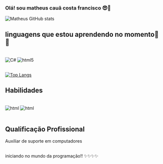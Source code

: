 ### Olá! sou matheus cauã costa francisco 😎🤩

![Matheus GitHub stats](https://github-readme-stats.vercel.app/api?username=MatheusCauaCosta&show_icons=true&theme=radical)

## linguagens que estou aprendendo no momento🚀🚀

<div style ="display: inline_block"><br/>
  <img align="center" alt="C#" src="https://img.shields.io/badge/C%23-239120?style=for-the-badge&logo=c-sharp&logoColor=white"/>
  <img align="center" alt="html5" src="https://img.shields.io/badge/JavaScript-F7DF1E?style=for-the-badge&logo=javascript&logoColor=black" />
</div><br/>

[![Top Langs](https://github-readme-stats.vercel.app/api/top-langs/?username=MatheusCauaCosta)](https://github.com/MatheusCauaCosta/github-readme-stats)

## Habilidades
<div style ="display: inline_block"><br/>
<img align="center" alt="html" src="https://img.shields.io/badge/HTML5-E34F26?style=for-the-badge&logo=html5&logoColor=white" />
<img align="center" alt="html" src="https://img.shields.io/badge/CSS3-1572B6?style=for-the-badge&logo=css3&logoColor=white" />
</div><br/>

## Qualificação Profissional
<div>Auxiliar de suporte em computadores</div></br>


iniciando no mundo da programação!! ✨✨✨✨
